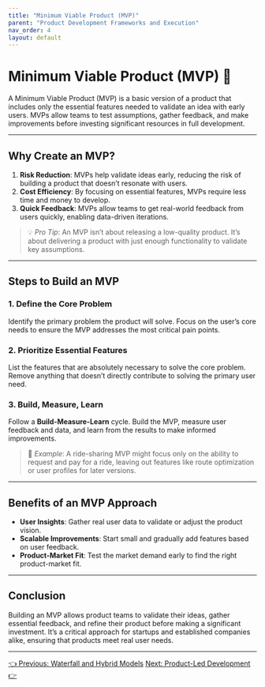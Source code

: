 ```yaml
---
title: "Minimum Viable Product (MVP)"
parent: "Product Development Frameworks and Execution"
nav_order: 4
layout: default
---
```


# Minimum Viable Product (MVP) 🚀

A Minimum Viable Product (MVP) is a basic version of a product that includes only the essential features needed to validate an idea with early users. MVPs allow teams to test assumptions, gather feedback, and make improvements before investing significant resources in full development.

---

## Why Create an MVP?

1. **Risk Reduction**: MVPs help validate ideas early, reducing the risk of building a product that doesn’t resonate with users.
2. **Cost Efficiency**: By focusing on essential features, MVPs require less time and money to develop.
3. **Quick Feedback**: MVPs allow teams to get real-world feedback from users quickly, enabling data-driven iterations.

> 💡 *Pro Tip*: An MVP isn’t about releasing a low-quality product. It’s about delivering a product with just enough functionality to validate key assumptions.

---

## Steps to Build an MVP

### 1. Define the Core Problem

Identify the primary problem the product will solve. Focus on the user’s core needs to ensure the MVP addresses the most critical pain points.

### 2. Prioritize Essential Features

List the features that are absolutely necessary to solve the core problem. Remove anything that doesn’t directly contribute to solving the primary user need.

### 3. Build, Measure, Learn

Follow a **Build-Measure-Learn** cycle. Build the MVP, measure user feedback and data, and learn from the results to make informed improvements.

> 🚀 *Example*: A ride-sharing MVP might focus only on the ability to request and pay for a ride, leaving out features like route optimization or user profiles for later versions.

---

## Benefits of an MVP Approach

- **User Insights**: Gather real user data to validate or adjust the product vision.
- **Scalable Improvements**: Start small and gradually add features based on user feedback.
- **Product-Market Fit**: Test the market demand early to find the right product-market fit.

---

## Conclusion

Building an MVP allows product teams to validate their ideas, gather essential feedback, and refine their product before making a significant investment. It’s a critical approach for startups and established companies alike, ensuring that products meet real user needs.

---

<div class="nav-buttons">
    <a href="/product-development-frameworks-and-execution/waterfall-and-hybrid-models/" class="btn btn-secondary">👈 Previous: Waterfall and Hybrid Models</a>
    <a href="/product-development-frameworks-and-execution/product-led-development/" class="btn btn-primary">Next: Product-Led Development 👉</a>
</div>